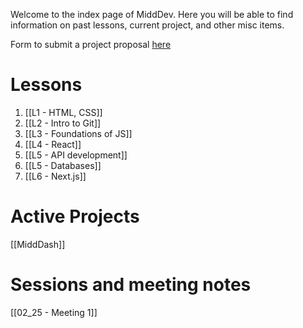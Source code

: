 Welcome to the index page of MiddDev. Here you will be able to find information on past lessons, current project, and other misc items.

Form to submit a project proposal [here](https://docs.google.com/forms/d/e/1FAIpQLSfrJBKZuHomjpRFPf6ZYFg2WrsDb9WepuOrWB8-_lGqkVhcQA/viewform)

# Lessons 

1. [[L1 - HTML, CSS]]
2. [[L2 - Intro to Git]]
3. [[L3 - Foundations of JS]]
4. [[L4 - React]]
5. [[L5 - API development]]
6. [[L5 - Databases]]
7. [[L6 - Next.js]] 

# Active Projects
[[MiddDash]]

# Sessions and meeting notes
[[02_25 - Meeting 1]]

